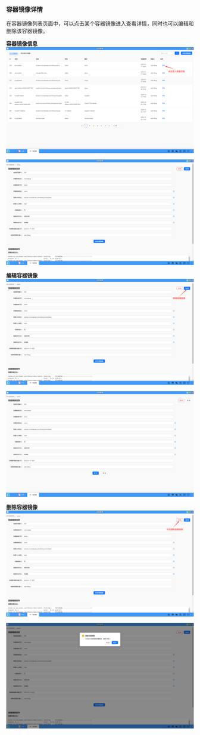 ### 容器镜像详情
在容器镜像列表页面中，可以点击某个容器镜像进入查看详情，同时也可以编辑和删除该容器镜像。

**容器镜像信息**
![alt text](../help_picture/11_myimage03.png)

![alt text](../help_picture/11_myimage04.png)

**编辑容器镜像**
![alt text](../help_picture/11_myimage05.png)

![alt text](../help_picture/11_myimage06.png)

**删除容器镜像**
![alt text](../help_picture/11_myimage07.png)

![alt text](../help_picture/11_myimage08.png)